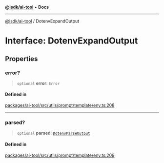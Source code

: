 [**@isdk/ai-tool**](../README.md) • **Docs**

***

[@isdk/ai-tool](../globals.md) / DotenvExpandOutput

# Interface: DotenvExpandOutput

## Properties

### error?

> `optional` **error**: `Error`

#### Defined in

[packages/ai-tool/src/utils/prompt/template/env.ts:208](https://github.com/isdk/ai-tool.js/blob/e324043799402aa2caa41711a9168487ab85c166/src/utils/prompt/template/env.ts#L208)

***

### parsed?

> `optional` **parsed**: [`DotenvParseOutput`](DotenvParseOutput.md)

#### Defined in

[packages/ai-tool/src/utils/prompt/template/env.ts:209](https://github.com/isdk/ai-tool.js/blob/e324043799402aa2caa41711a9168487ab85c166/src/utils/prompt/template/env.ts#L209)
